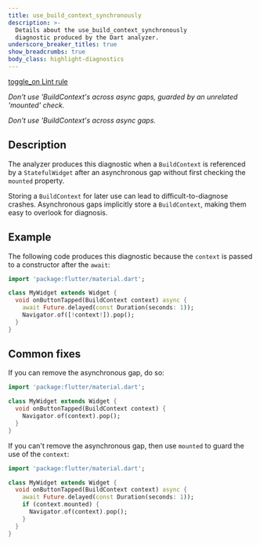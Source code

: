 ```yaml
---
title: use_build_context_synchronously
description: >-
  Details about the use_build_context_synchronously
  diagnostic produced by the Dart analyzer.
underscore_breaker_titles: true
show_breadcrumbs: true
body_class: highlight-diagnostics
---
```


<div class="tags">
  <a class="tag-label"
      href="/tools/linter-rules/use_build_context_synchronously"
      title="Learn about the lint rule that enables this diagnostic."
      aria-label="Learn about the lint rule that enables this diagnostic."
      target="_blank">
    <span class="material-symbols" aria-hidden="true">toggle_on</span>
    <span>Lint rule</span>
  </a>
</div>

_Don't use 'BuildContext's across async gaps, guarded by an unrelated 'mounted'
check._

_Don't use 'BuildContext's across async gaps._

## Description

The analyzer produces this diagnostic when a `BuildContext` is referenced
by a `StatefulWidget` after an asynchronous gap without first checking the
`mounted` property.

Storing a `BuildContext` for later use can lead to difficult-to-diagnose
crashes. Asynchronous gaps implicitly store a `BuildContext`, making them
easy to overlook for diagnosis.

## Example

The following code produces this diagnostic because the `context` is
passed to a constructor after the `await`:

```dart
import 'package:flutter/material.dart';

class MyWidget extends Widget {
  void onButtonTapped(BuildContext context) async {
    await Future.delayed(const Duration(seconds: 1));
    Navigator.of([!context!]).pop();
  }
}
```

## Common fixes

If you can remove the asynchronous gap, do so:

```dart
import 'package:flutter/material.dart';

class MyWidget extends Widget {
  void onButtonTapped(BuildContext context) {
    Navigator.of(context).pop();
  }
}
```

If you can't remove the asynchronous gap, then use `mounted` to guard the
use of the `context`:

```dart
import 'package:flutter/material.dart';

class MyWidget extends Widget {
  void onButtonTapped(BuildContext context) async {
    await Future.delayed(const Duration(seconds: 1));
    if (context.mounted) {
      Navigator.of(context).pop();
    }
  }
}
```
